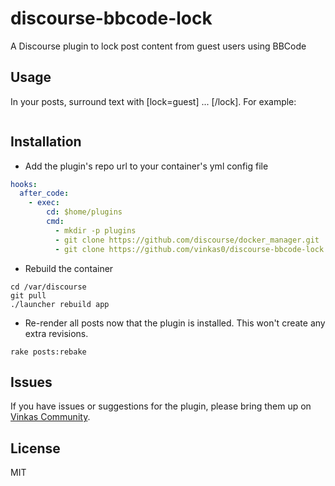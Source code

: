 # discourse-bbcode-lock

A Discourse plugin to lock post content from guest users using BBCode

## Usage

In your posts, surround text with [lock=guest] ... [/lock]. For example:

```
```

## Installation

* Add the plugin's repo url to your container's yml config file

```yml
hooks:
  after_code:
    - exec:
        cd: $home/plugins
        cmd:
          - mkdir -p plugins
          - git clone https://github.com/discourse/docker_manager.git
          - git clone https://github.com/vinkas0/discourse-bbcode-lock.git
```

* Rebuild the container

```shell
cd /var/discourse
git pull
./launcher rebuild app
```

* Re-render all posts now that the plugin is installed. This won't create any extra revisions.

```shell
rake posts:rebake
```

## Issues

If you have issues or suggestions for the plugin, please bring them up on [Vinkas Community](https://community.vinkas.com).

## License

MIT
